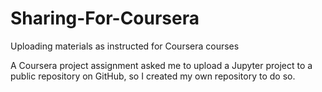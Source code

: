 # Sharing-For-Coursera
Uploading materials as instructed for Coursera courses

A Coursera project assignment asked me to upload a Jupyter project to a public repository on GitHub, so I created my own repository to do so.


